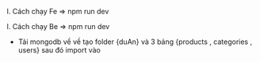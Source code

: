 I. Cách chạy Fe
=> npm run dev

I. Cách chạy Be
=> npm run dev
- Tải mongodb về về tạo folder {duAn} và 3 bảng {products , categories , users} sau đó import vào 



